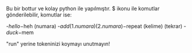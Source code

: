 Bu bir bottur ve kolay python ile yapılmıştır.
$ ikonu ile komutlar gönderilebilir, komutlar ise:

-$hello
-$heh (numara)
-$add (1. numara) (2. numara)
-$repeat (kelime) (tekrar)
-$duck
-$mem

"run" yerine tokeninizi koymayı unutmayın!
